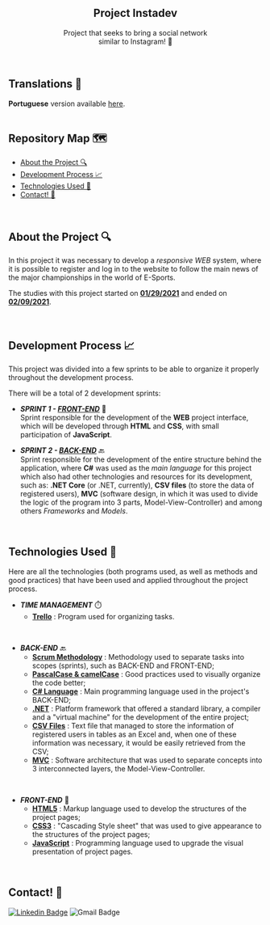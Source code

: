   <h2 align="center">Project Instadev</h2>

  <p align="center">
    Project that seeks to bring a social network <br>similar to Instagram! 📱
    <br />
    <br />
    <br />
  </p>
</p>

## Translations 👅
**Portuguese** version available [here](https://github.com/luqonhas/SENAI_SEMESTER1_InstaDev/blob/master/README_pt-br.md).
<br>
<br>

## Repository Map 🗺️

* [About the Project 🔍](#about)
* [Development Process 📈](#process)
* [Technologies Used 🤖](#tec)
* [Contact! 🎉](#contact)
<br>
<div id='about'/>

## About the Project 🔍
In this project it was necessary to develop a *responsive WEB* system, where it is possible to register and log in to the website to follow the main news of the major championships in the world of E-Sports. 

The studies with this project started on <ins>**01/29/2021**</ins> and ended on <ins>**02/09/2021**</ins>.
<br>
<br>
<br>
<div id='process'/>

## Development Process 📈
This project was divided into a few sprints to be able to organize it properly throughout the development process.

There will be a total of 2 development sprints:


* _**SPRINT 1 - <ins>FRONT-END**_</ins> 📰<br>
Sprint responsible for the development of the **WEB** project interface, which will be developed through **HTML** and **CSS**, with small participation of **JavaScript**.


* _**SPRINT 2 - <ins>BACK-END**_</ins> 🔙<br>
Sprint responsible for the development of the entire structure behind the application, where **C#** was used as the *main language* for this project which also had other technologies and resources for its development, such as: **.NET Core** (or .NET, currently), **CSV files** (to store the data of registered users), **MVC** (software design, in which it was used to divide the logic of the program into 3 parts, Model-View-Controller) and among others *Frameworks* and *Models*.
<br>
<div id = "tec"/>

## Technologies Used 🤖
Here are all the technologies (both programs used, as well as methods and good practices) that have been used and applied throughout the project process.

* _**TIME MANAGEMENT**_ ⏱️
  * **<ins>Trello**</ins> : Program used for organizing tasks.

<br>

* _**BACK-END**_ 🔙
  * **<ins>Scrum Methodology**</ins> : Methodology used to separate tasks into scopes (sprints), such as BACK-END and FRONT-END;
  * **<ins>PascalCase & camelCase**</ins> : Good practices used to visually organize the code better;
  * **<ins>C# Language**</ins> : Main programming language used in the project's BACK-END;
  * **<ins>.NET**</ins> : Platform framework that offered a standard library, a compiler and a "virtual machine" for the development of the entire project;
  * **<ins>CSV Files**</ins> : Text file that managed to store the information of registered users in tables as an Excel and, when one of these information was necessary, it would be easily retrieved from the CSV;
  * **<ins>MVC**</ins> : Software architecture that was used to separate concepts into 3 interconnected layers, the Model-View-Controller.

<br>

* _**FRONT-END**_ 📰
  * **<ins>HTML5**</ins> : Markup language used to develop the structures of the project pages;
  * **<ins>CSS3**</ins> : "Cascading Style sheet" that was used to give appearance to the structures of the project pages;
  * **<ins>JavaScript**</ins> : Programming language used to upgrade the visual presentation of project pages.
<br>
<div id="contact"/>

## Contact! 🎉
[![Linkedin Badge](https://img.shields.io/badge/-Lucas%20Apolinário-%231572B6?style=flat-square&logo=Linkedin&logoColor=white&link=https://www.linkedin.com/in/luqonhas/)](https://www.linkedin.com/in/luqonhas/)
![Gmail Badge](https://img.shields.io/badge/-apolinariodev@gmail.com-CC2927?style=flat-square&logo=Gmail&logoColor=white)